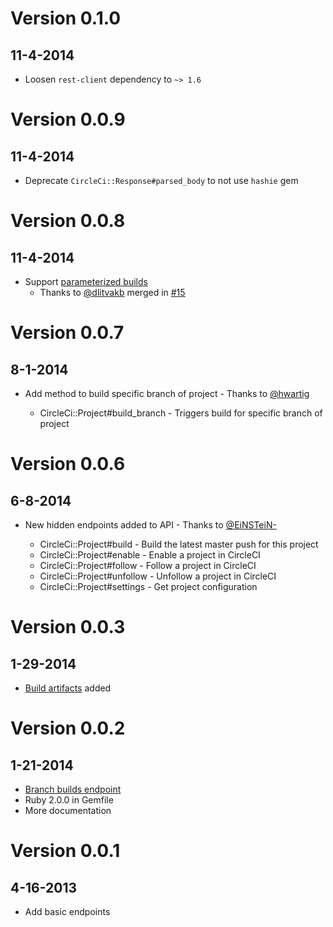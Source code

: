 # Version 0.1.0

## 11-4-2014

* Loosen `rest-client` dependency to `~> 1.6`

# Version 0.0.9

## 11-4-2014

* Deprecate `CircleCi::Response#parsed_body` to not use `hashie` gem

# Version 0.0.8

## 11-4-2014

* Support [parameterized builds](https://circleci.com/docs/parameterized-builds)
  * Thanks to [@dlitvakb](https://github.com/dlitvakb) merged in [#15](https://github.com/mtchavez/circleci/pull/15)

# Version 0.0.7

## 8-1-2014

* Add method to build specific branch of project - Thanks to [@hwartig](https://github.com/hwartig)

  * CircleCi::Project#build_branch - Triggers build for specific branch of project

# Version 0.0.6

## 6-8-2014

* New hidden endpoints added to API - Thanks to [@EiNSTeiN-](https://github.com/EiNSTeiN-)

  * CircleCi::Project#build - Build the latest master push for this project
  * CircleCi::Project#enable - Enable a project in CircleCI
  * CircleCi::Project#follow - Follow a project in CircleCI
  * CircleCi::Project#unfollow - Unfollow a project in CircleCI
  * CircleCi::Project#settings - Get project configuration

# Version 0.0.3

## 1-29-2014

* [Build artifacts](https://github.com/mtchavez/circleci/pull/3) added

# Version 0.0.2

## 1-21-2014

* [Branch builds endpoint](https://github.com/mtchavez/circleci/pull/1)
* Ruby 2.0.0 in Gemfile
* More documentation

# Version 0.0.1

## 4-16-2013

* Add basic endpoints
